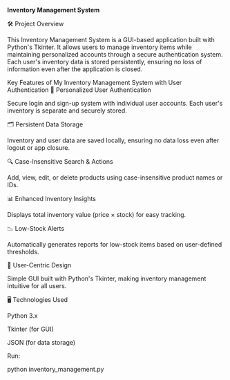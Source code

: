 **Inventory Management System**

🛠️ Project Overview

This Inventory Management System is a GUI-based application built with Python's Tkinter. It allows users to manage inventory items while maintaining personalized accounts through a secure authentication system. Each user's inventory data is stored persistently, ensuring no loss of information even after the application is closed.

Key Features of My Inventory Management System with User Authentication
🚀 Personalized User Authentication

Secure login and sign-up system with individual user accounts.
Each user's inventory is separate and securely stored.

🗂️ Persistent Data Storage

Inventory and user data are saved locally, ensuring no data loss even after logout or app closure.

🔍 Case-Insensitive Search & Actions

Add, view, edit, or delete products using case-insensitive product names or IDs.

📊 Enhanced Inventory Insights

Displays total inventory value (price × stock) for easy tracking.

📉 Low-Stock Alerts

Automatically generates reports for low-stock items based on user-defined thresholds.

🎯 User-Centric Design

Simple GUI built with Python's Tkinter, making inventory management intuitive for all users.

🖥️ Technologies Used

Python 3.x

Tkinter (for GUI)

JSON (for data storage)

Run:

python inventory_management.py  


